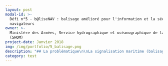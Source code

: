 ```yaml
---
layout: post
modal-id: >-
  Défi n°5 - b@liseNAV : balisage amélioré pour l'information et la sécurité des
  navigateurs
owner: >-
  Ministère des Armées, Service hydrographique et océanographique de la Marine
  (SHOM)
project-date: Janvier 2018
img: /img/portfolio/5_balisage.png
description: "## La problématique\n\nLa signalisation maritime (balisage des\ncôtes) et les cartes marines sont essentielles pour permettre aux navigateurs\nde parer les dangers, de déterminer leur route et de se positionner. Les\nchangements, planifiés ou fortuits, sur la signalisation maritime sont gérés par\nles services des phares et balises qui diffusent les modifications destinées au\nShom. Toutefois, les délais\nd’actualisation des cartes sont conséquents, y compris pour les formes\nnumériques des cartes (ENC) dont les données sont parfois saisies à plusieurs\nreprises, et la restitution de l’information de balisage via la carte marine\n\\(symboles et légendes statiques) exige un certain temps de lecture et\nd’interprétation par l’usager.\n\n## Le défi : Croiser les données des acteurs de la sécurité maritime pour identifier les situations à risques et agir de manière préventive\n\nL’enjeu est de réduire les délais de\ndiffusion vers les usagers en supprimant la redondance de la saisie de\nl’information et en proposant une lecture plus dynamique et adaptée à la\ndiversité des situations de navigation que les usagers peuvent rencontrer. Le\nprojet étend le concept identifié dans le projet de la plateforme nationale de\nl’information nautique (projet PING) en visant à connecter en amont les\nservices producteurs de l’information. Les informations qualifiées de\nsignalisation maritime seront disponibles dans les protocoles ouverts et\nreconnus.\nTrois types d’innovation sont attendues pour ce projet : l’innovation sur les\nméthodes de transmission des informations diffusées et reçues en visant un\nobjectif de synchronisation, l’innovation dans la restitution à l’usager des\ninformations relatives aux ESM en interaction étroite avec la carte marine\n\\(carte marine augmentée) et l’innovation sur le contenu, la représentation, la symbologie,\nle format, etc. de la couche numérique des informations de signalisation\nmaritime à produire.\n\n*Attention : le défi est basé à Brest* \n\n## 2 entrepreneurs recherchés\n\n* EIG 1 :\_Web\n  services géographiques, interfaçage de systèmes, normalisation de données, modélisation des\n  données (UML). Missions : Interfaçage, workflow et synchronisation des informations de balisage de leur création à leur diffusion. Détail des tâches :\n  * analyser la chaîne de traitement des informations de balisage de la source\n    jusqu’aux produits d’information nautique pour dégager l’architecture des\n    solutions\n  * spécifier la structure des informations transmises numériquement depuis la DAM/SM4\n    vers les producteurs d’informations nautiques en considérant les travaux de l’AISM\n    sur ce sujet dans le contexte de la e-navigation, et définir les\n    méthodes/moyens de transmission de ces informations\n  * faire la démonstration d’une solution pour automatiser plus avant la production\n    d’une mise à jour des produits d’information nautique (ENC, avis urgents/avis\n    aux navigateurs) à partir d’une information formatée de changement d’un élément\n    du balisage, incluant la mise à jour de la base de données maritimes du Shom\n  * formuler les recommandations/spécifications pour un meilleur\n    interfaçage entre le système ALADIN (DAM) et les systèmes des producteurs\n    d’informations nautiques, en se plaçant dans l’hypothèse du futur système de\n    plateforme nationale de l’information nautique (PING)\n\n     \n* EIG\_ 2 :\_Géomatique, cartographie, web services géographiques, standards OGC, directive INSPIRE, ergonomie des applications. Missions : Restitution à l'usager des informations de balisage sous une forme innovante. Détail des tâches : \n  * définir le contenu, la représentation, la sémiologie graphique, le format, etc.\n    de la couche numérique des informations de signalisation maritime à produire\n  * développer une chaîne de diffusion d’une couche d’information vectorielle\n    relative à la signalisation maritime affichée sur le portail data.shom.fr et\n    téléchargeable dans les formats les plus appropriés pour des usages autres que\n    la navigation\n  * faire la démonstration de solutions pour de nouvelles formes de\n    restitution de l’information de balisage aux navigateurs (vers une réalité\n    augmentée comme par exemple la simulation de dispositifs de balisage en\n    configuration nocturne)\n\n\n## Votre mentor : Eric Le Guen\n\n![Photo d'Eric Le Guen, mentor](/img/portfolio/5_Photo_Mentor_Eric_Le_Guen_portrait.bmp)\n\nDepuis\n2015, Eric Le Guen est le référent de l’infrastructure de données géographiques\ndu Shom au sein du département de Géomatique qu’il dirige depuis 2017. Auparavant,\nil a passé de nombreuses années en tant qu’ingénieur au département de cartographie\noù il a occupé différents postes tant en conception, production et mise à jour\nde cartes marines – papier et électronique (ENC) – qu’en expertise sur les\nsystèmes de production.\n\n*Cap\nà l’Ouest, la mer est à l’honneur! Le Shom et son partenaire de la Direction\ndes affaires maritimes sont ravis d’intégrer cette seconde promotion des EIG.\nNous allons tous ensemble démontrer que nous pouvons accélérer l’information\ndes usagers de la mer en matière de signalisation maritime, puis mettre à\ndisposition ces données sur un portail et enfin proposer de nouveaux services\ninnovants pour améliorer la sécurité de la navigation.*\n\n*«\_La mutation numérique transforme la relation entre le Shom\net les usagers de ses produits et services, ainsi que ses processus internes.\nIl est ainsi possible de renforcer la fluidité des relations avec ses clients\net de leur proposer des améliorations substantielles du service rendu.\_» Extrait\ndu Contrat d’objectifs et de performance entre le Shom et\nl’Etat 2017-2020*\n\n**[Postuler au défi b@lisNAV ](https://framaforms.org/candidature-entrepreneurs-dinteret-general-promo-2-1501592391)**\n\nEn savoir plus sur le défi >> LIEN PRESENTATION."
category: test
---
```













